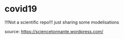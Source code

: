 # covid19
!!!Not a scientific repo!!! just sharing some modelisations

source: https://sciencetonnante.wordpress.com/
